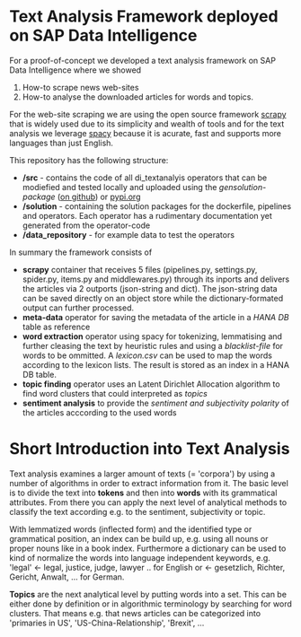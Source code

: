 # Text Analysis Framework deployed on SAP Data Intelligence

For a proof-of-concept we developed a text analysis framework on SAP Data Intelligence where we showed 

1. How-to scrape news web-sites  
2. How-to analyse the downloaded articles for words and topics. 

For the web-site scraping we are using the open source framework [scrapy](http://scrapy.org) that is widely used due to its simplicity and wealth of tools and for the text analysis we leverage [spacy](http://spacy.io) because it is acurate, fast and supports more languages than just English.

This repository has the following structure: 

* **/src** - contains the code of all di_textanalyis operators that can be modiefied and tested locally and uploaded using the *gensolution-package* ([on github](https://github.com/thhapke/sdi_utils)) or [pypi.org](https://pypi.org/project/sdi-utils/)
* **/solution** - containing the solution packages for the dockerfile, pipelines and operators. Each operator has a rudimentary documentation yet generated from the operator-code
* **/data_repository** - for example data to test the operators

In summary the framework consists of 

* **scrapy** container that receives 5 files (pipelines.py, settings.py, spider.py, items.py and middlewares.py) through its inports and delivers the articles via 2 outports (json-string and dict). The json-string data can be saved directly on an object store while the dictionary-formated output can further processed. 
* **meta-data** operator for saving the metadata of the article in a *HANA DB* table as reference
* **word extraction** operator using spacy for tokenizing, lemmatising and further cleasing the text by heuristic rules and using a *blacklist-file* for words to be ommitted. A *lexicon.csv* can be used to map the words according to the lexicon lists. The result is stored as an index in a HANA DB table. 
* **topic finding** operator uses an Latent Dirichlet Allocation algorithm to find word clusters that could interpreted as *topics*
* **sentiment analysis** to provide the *sentiment and subjectivity polarity* of the articles acccording to the used words

# Short Introduction into Text Analysis
Text analysis examines a larger amount of texts (= 'corpora') by using a number of algorithms in order to extract information from it. The basic level is to divide the text into **tokens** and then into **words** with its grammatical attributes. From there you can apply the next level of analytical methods to classify the text according e.g. to the sentiment, subjectivity or topic. 

With lemmatized words (inflected form) and the identified type or grammatical position, an index can be build up, e.g. using all nouns or proper nouns like in a book index. Furthermore a dictionary can be used to kind of normalize the words into language independent keywords, e.g. 
'legal' <- legal, justice, judge, lawyer .. for English or <- gesetzlich, Richter, Gericht, Anwalt, ... for German.  

**Topics** are the next analytical level by putting words into a set. This can be either done by definition or in algorithmic terminology by searching for word clusters. That means e.g. that news articles can be categorized into 'primaries in US', 'US-China-Relationship', 'Brexit', ...

 




 